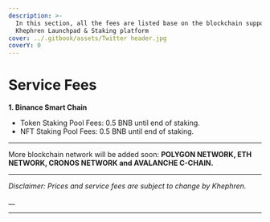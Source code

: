 ```yaml
---
description: >-
  In this section, all the fees are listed base on the blockchain supported by
  Khephren Launchpad & Staking platform
cover: ../.gitbook/assets/Twitter header.jpg
coverY: 0
---
```


# Service Fees

**1. Binance Smart Chain**

* Token Staking Pool Fees: 0.5 BNB until end of staking.
* NFT Staking Pool Fees: 0.5 BNB until end of staking.

****



More blockchain network will be added soon: **POLYGON NETWORK, ETH NETWORK, CRONOS NETWORK and AVALANCHE C-CHAIN.**&#x20;

****

_Disclaimer: Prices and service fees are subject to change by Khephren._

__

****
